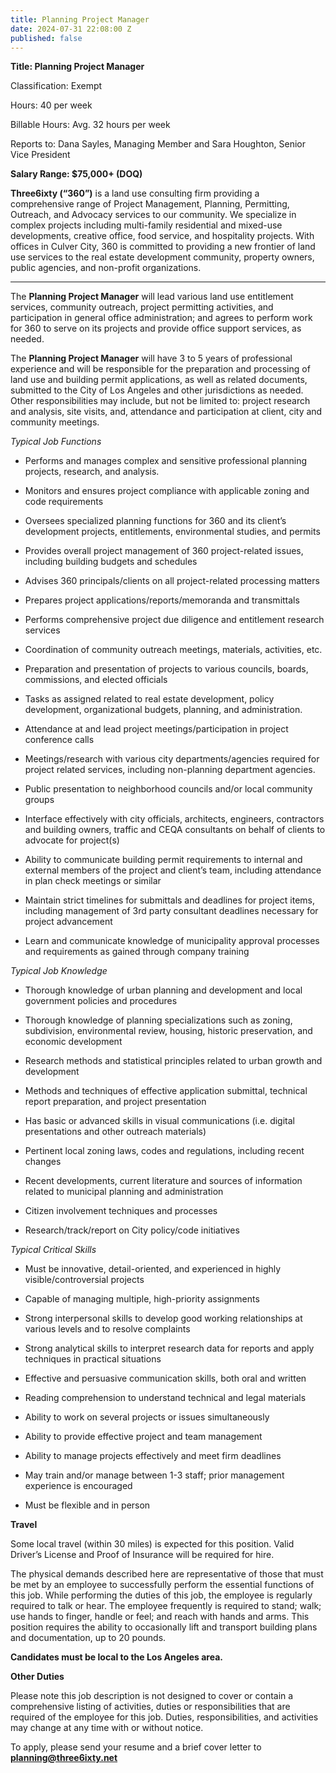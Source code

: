 ```yaml
---
title: Planning Project Manager
date: 2024-07-31 22:08:00 Z
published: false
---
```


**Title:          Planning Project Manager**

Classification:     Exempt

Hours:          40 per week

Billable Hours:     Avg. 32 hours per week

Reports to:         Dana Sayles, Managing Member and Sara Houghton, Senior Vice President

**Salary Range:   $75,000\+ (DOQ)**

**Three6ixty (“360”)** is a land use consulting firm providing a comprehensive range of Project Management, Planning, Permitting, Outreach, and Advocacy services to our community. We specialize in complex projects including multi-family residential and mixed-use developments, creative office, food service, and hospitality projects. With offices in Culver City, 360 is committed to providing a new frontier of land use services to the real estate development community, property owners, public agencies, and non-profit organizations.

***

The **Planning Project Manager** will lead various land use entitlement services, community outreach, project permitting activities, and participation in general office administration; and agrees to perform work for 360 to serve on its projects and provide office support services, as needed.

The **Planning Project Manager** will have 3 to 5 years of professional experience and will be responsible for the preparation and processing of land use and building permit applications, as well as related documents, submitted to the City of Los Angeles and other jurisdictions as needed.  Other responsibilities may include, but not be limited to: project research and analysis, site visits, and, attendance and participation at client, city and community meetings.

*Typical Job Functions*

* Performs and manages complex and sensitive professional planning projects, research, and analysis.

* Monitors and ensures project compliance with applicable zoning and code requirements

* Oversees specialized planning functions for 360 and its client’s development projects, entitlements, environmental studies, and permits

* Provides overall project management of 360 project-related issues, including building budgets and schedules

* Advises 360 principals/clients on all project-related processing matters

* Prepares project applications/reports/memoranda and transmittals

* Performs comprehensive project due diligence and entitlement research services

* Coordination of community outreach meetings, materials, activities, etc.

* Preparation and presentation of projects to various councils, boards, commissions, and elected officials

* Tasks as assigned related to real estate development, policy development, organizational budgets, planning, and administration.

* Attendance at and lead project meetings/participation in project conference calls

* Meetings/research with various city departments/agencies required for project related services, including non-planning department agencies.

* Public presentation to neighborhood councils and/or local community groups

* Interface effectively with city officials, architects, engineers, contractors and building owners, traffic and CEQA consultants on behalf of clients to advocate for project(s)

* Ability to communicate building permit requirements to internal and external members of the project and client’s team, including attendance in plan check meetings or similar

* Maintain strict timelines for submittals and deadlines for project items, including management of 3rd party consultant deadlines necessary for project advancement

* Learn and communicate knowledge of municipality approval processes and requirements as gained through company training

*Typical Job Knowledge*

* Thorough knowledge of urban planning and development and local government policies and procedures

* Thorough knowledge of planning specializations such as zoning, subdivision, environmental review, housing, historic preservation, and economic development

* Research methods and statistical principles related to urban growth and development

* Methods and techniques of effective application submittal, technical report preparation, and project presentation

* Has basic or advanced skills in visual communications (i.e. digital presentations and other outreach materials)

* Pertinent local zoning laws, codes and regulations, including recent changes


* Recent developments, current literature and sources of information related to municipal planning and administration

* Citizen involvement techniques and processes

* Research/track/report on City policy/code initiatives

*Typical Critical Skills*

* Must be innovative, detail-oriented, and experienced in highly visible/controversial projects

* Capable of managing multiple, high-priority assignments

* Strong interpersonal skills to develop good working relationships at various levels and to resolve complaints

* Strong analytical skills to interpret research data for reports and apply techniques in practical situations

* Effective and persuasive communication skills, both oral and written

* Reading comprehension to understand technical and legal materials

* Ability to work on several projects or issues simultaneously

* Ability to provide effective project and team management

* Ability to manage projects effectively and meet firm deadlines

* May train and/or manage between 1-3 staff; prior management experience is encouraged

* Must be flexible and in person

**Travel**

Some local travel (within 30 miles) is expected for this position.  Valid Driver’s License and Proof of Insurance will be required for hire.

The physical demands described here are representative of those that must be met by an employee to successfully perform the essential functions of this job. While performing the duties of this job, the employee is regularly required to talk or hear. The employee frequently is required to stand; walk; use hands to finger, handle or feel; and reach with hands and arms. This position requires the ability to occasionally lift and transport building plans and documentation, up to 20 pounds.

**Candidates must be local to the Los Angeles area.**

**Other Duties**

Please note this job description is not designed to cover or contain a comprehensive listing of activities, duties or responsibilities that are required of the employee for this job. Duties, responsibilities, and activities may change at any time with or without notice.

To apply, please send your resume and a brief cover letter to **planning@three6ixty.net**
